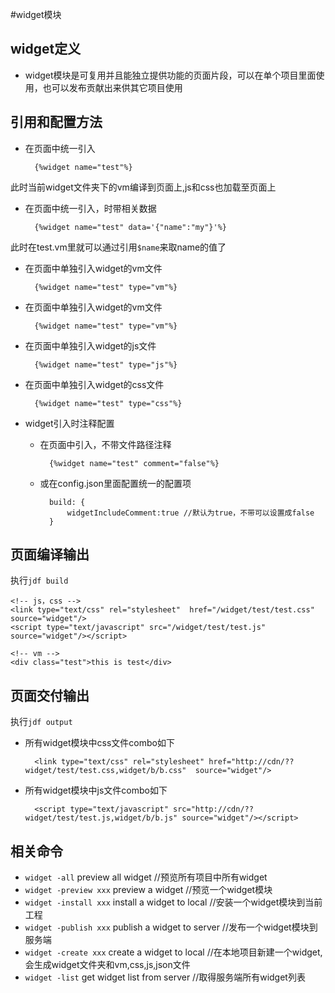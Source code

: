 #widget模块

## widget定义
* widget模块是可复用并且能独立提供功能的页面片段，可以在单个项目里面使用，也可以发布贡献出来供其它项目使用

## 引用和配置方法
* 在页面中统一引入

		{%widget name="test"%}

此时当前widget文件夹下的vm编译到页面上,js和css也加载至页面上

* 在页面中统一引入，时带相关数据

		{%widget name="test" data='{"name":"my"}'%}

此时在test.vm里就可以通过引用`$name`来取name的值了

* 在页面中单独引入widget的vm文件

		{%widget name="test" type="vm"%}

* 在页面中单独引入widget的vm文件

		{%widget name="test" type="vm"%}

* 在页面中单独引入widget的js文件

		{%widget name="test" type="js"%}

* 在页面中单独引入widget的css文件

		{%widget name="test" type="css"%}		

* widget引入时注释配置
	* 在页面中引入，不带文件路径注释

			{%widget name="test" comment="false"%}

	* 或在config.json里面配置统一的配置项 

			build: {
				widgetIncludeComment:true //默认为true，不带可以设置成false
			}
	
## 页面编译输出

执行`jdf build`

	<!-- js，css -->
	<link type="text/css" rel="stylesheet"  href="/widget/test/test.css" source="widget"/>
	<script type="text/javascript" src="/widget/test/test.js" source="widget"/></script>

	<!-- vm -->
	<div class="test">this is test</div>

## 页面交付输出

执行`jdf output`

* 所有widget模块中css文件combo如下

		<link type="text/css" rel="stylesheet" href="http://cdn/??widget/test/test.css,widget/b/b.css"  source="widget"/>

* 所有widget模块中js文件combo如下

		<script type="text/javascript" src="http://cdn/??widget/test/test.js,widget/b/b.js" source="widget"/></script>

## 相关命令

* `widget -all`  	preview all widget //预览所有项目中所有widget
* `widget -preview xxx`	preview a widget //预览一个widget模块
* `widget -install xxx` 	install a widget to local //安装一个widget模块到当前工程
* `widget -publish xxx` 	publish a widget to server //发布一个widget模块到服务端
* `widget -create xxx` 	create a widget to local //在本地项目新建一个widget,会生成widget文件夹和vm,css,js,json文件
* `widget -list` 	get widget list from server //取得服务端所有widget列表

